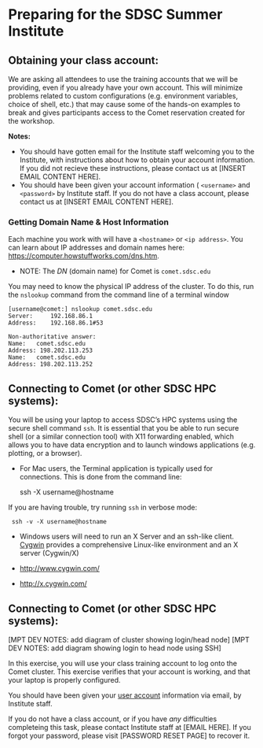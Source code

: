 # Preparing for the SDSC Summer Institute

## Obtaining your class account:

We are asking all attendees to use the training accounts that we will be providing, even if you already have your own account. This will minimize problems related to custom configurations (e.g. environment variables, choice of shell, etc.) that may cause some of the hands-on examples to break and gives participants access to the Comet reservation created for the workshop.

**Notes:** 
* You should have gotten email for the Institute staff welcoming you to the Institute, with instructions about how to obtain your account information. If you did not recieve these instructions, please contact us at [INSERT EMAIL CONTENT HERE].
* You should have been given your account information ( `<username>`  and `<password>` by Institute staff. If you do not have a class account, please contact us at [INSERT EMAIL CONTENT HERE].

### Getting Domain Name & Host Information
Each machine you work with will have a `<hostname>` or `<ip address>`. You can learn about IP addresses and domain names here: https://computer.howstuffworks.com/dns.htm.

* NOTE: The *DN* (domain name) for Comet is    `comet.sdsc.edu`

You may need to know the physical IP address of the cluster. To do this, run the `nslookup` command from the command line of a terminal window
```
[username@comet:] nslookup comet.sdsc.edu
Server:		192.168.86.1
Address:	192.168.86.1#53

Non-authoritative answer:
Name:	comet.sdsc.edu
Address: 198.202.113.253
Name:	comet.sdsc.edu
Address: 198.202.113.252
```

## Connecting to Comet (or other SDSC HPC systems):

You will be using your laptop to access SDSC’s HPC systems using the secure shell command `ssh`. It is essential that you be able to run secure shell (or a similar connection tool) with X11 forwarding enabled, which allows you to have data encryption and to launch windows applications (e.g. plotting, or a browser). 

* For Mac users, the Terminal application is typically used for connections. This is done from the command line:

    ssh -X username@hostname
    
 If you are having trouble, try running `ssh` in verbose mode:
 
     ssh -v -X username@hostname

* Windows users will need to run an X Server and an ssh-like client. [Cygwin](https://www.cygwin.com) provides a comprehensive Linux-like environment and an X server (Cygwin/X)

* http://www.cygwin.com/
* http://x.cygwin.com/



## Connecting to Comet (or other SDSC HPC systems):

[MPT DEV NOTES:  add diagram of cluster showing login/head node]
[MPT DEV NOTES:  add diagram showing login to head node using SSH]

In this exercise, you will use your class training account to log onto the Comet cluster. This exercise verifies that your account is working, and that your laptop is properly configured.

You should have been given your [user account](https://github.com/sdsc/sdsc-summer-institute-2018/blob/master/0_preparation/1_setting_up_accounts.md) information via email, by Institute staff. 

If you do not have a class account, or if you have _any_ difficulties completeing this task, please contact Institute staff at [EMAIL HERE]. If you forgot your password, please visit [PASSWORD RESET PAGE] to recover it.






